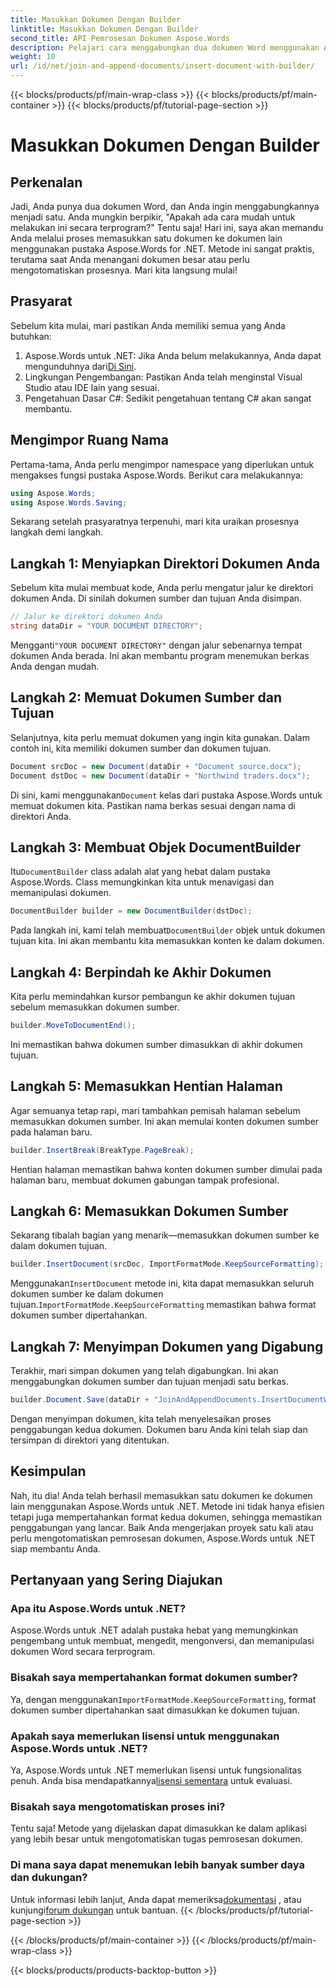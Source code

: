 ```yaml
---
title: Masukkan Dokumen Dengan Builder
linktitle: Masukkan Dokumen Dengan Builder
second_title: API Pemrosesan Dokumen Aspose.Words
description: Pelajari cara menggabungkan dua dokumen Word menggunakan Aspose.Words untuk .NET. Panduan langkah demi langkah untuk menyisipkan dokumen dengan DocumentBuilder dan mempertahankan formatnya.
weight: 10
url: /id/net/join-and-append-documents/insert-document-with-builder/
---
```


{{< blocks/products/pf/main-wrap-class >}}
{{< blocks/products/pf/main-container >}}
{{< blocks/products/pf/tutorial-page-section >}}

# Masukkan Dokumen Dengan Builder

## Perkenalan

Jadi, Anda punya dua dokumen Word, dan Anda ingin menggabungkannya menjadi satu. Anda mungkin berpikir, "Apakah ada cara mudah untuk melakukan ini secara terprogram?" Tentu saja! Hari ini, saya akan memandu Anda melalui proses memasukkan satu dokumen ke dokumen lain menggunakan pustaka Aspose.Words for .NET. Metode ini sangat praktis, terutama saat Anda menangani dokumen besar atau perlu mengotomatiskan prosesnya. Mari kita langsung mulai!

## Prasyarat

Sebelum kita mulai, mari pastikan Anda memiliki semua yang Anda butuhkan:

1.  Aspose.Words untuk .NET: Jika Anda belum melakukannya, Anda dapat mengunduhnya dari[Di Sini](https://releases.aspose.com/words/net/).
2. Lingkungan Pengembangan: Pastikan Anda telah menginstal Visual Studio atau IDE lain yang sesuai.
3. Pengetahuan Dasar C#: Sedikit pengetahuan tentang C# akan sangat membantu.

## Mengimpor Ruang Nama

Pertama-tama, Anda perlu mengimpor namespace yang diperlukan untuk mengakses fungsi pustaka Aspose.Words. Berikut cara melakukannya:

```csharp
using Aspose.Words;
using Aspose.Words.Saving;
```

Sekarang setelah prasyaratnya terpenuhi, mari kita uraikan prosesnya langkah demi langkah.

## Langkah 1: Menyiapkan Direktori Dokumen Anda

Sebelum kita mulai membuat kode, Anda perlu mengatur jalur ke direktori dokumen Anda. Di sinilah dokumen sumber dan tujuan Anda disimpan.

```csharp
// Jalur ke direktori dokumen Anda
string dataDir = "YOUR DOCUMENT DIRECTORY";
```

 Mengganti`"YOUR DOCUMENT DIRECTORY"` dengan jalur sebenarnya tempat dokumen Anda berada. Ini akan membantu program menemukan berkas Anda dengan mudah.

## Langkah 2: Memuat Dokumen Sumber dan Tujuan

Selanjutnya, kita perlu memuat dokumen yang ingin kita gunakan. Dalam contoh ini, kita memiliki dokumen sumber dan dokumen tujuan.

```csharp
Document srcDoc = new Document(dataDir + "Document source.docx");
Document dstDoc = new Document(dataDir + "Northwind traders.docx");
```

 Di sini, kami menggunakan`Document` kelas dari pustaka Aspose.Words untuk memuat dokumen kita. Pastikan nama berkas sesuai dengan nama di direktori Anda.

## Langkah 3: Membuat Objek DocumentBuilder

 Itu`DocumentBuilder` class adalah alat yang hebat dalam pustaka Aspose.Words. Class memungkinkan kita untuk menavigasi dan memanipulasi dokumen.

```csharp
DocumentBuilder builder = new DocumentBuilder(dstDoc);
```

 Pada langkah ini, kami telah membuat`DocumentBuilder` objek untuk dokumen tujuan kita. Ini akan membantu kita memasukkan konten ke dalam dokumen.

## Langkah 4: Berpindah ke Akhir Dokumen

Kita perlu memindahkan kursor pembangun ke akhir dokumen tujuan sebelum memasukkan dokumen sumber.

```csharp
builder.MoveToDocumentEnd();
```

Ini memastikan bahwa dokumen sumber dimasukkan di akhir dokumen tujuan.

## Langkah 5: Memasukkan Hentian Halaman

Agar semuanya tetap rapi, mari tambahkan pemisah halaman sebelum memasukkan dokumen sumber. Ini akan memulai konten dokumen sumber pada halaman baru.

```csharp
builder.InsertBreak(BreakType.PageBreak);
```

Hentian halaman memastikan bahwa konten dokumen sumber dimulai pada halaman baru, membuat dokumen gabungan tampak profesional.

## Langkah 6: Memasukkan Dokumen Sumber

Sekarang tibalah bagian yang menarik—memasukkan dokumen sumber ke dalam dokumen tujuan.

```csharp
builder.InsertDocument(srcDoc, ImportFormatMode.KeepSourceFormatting);
```

 Menggunakan`InsertDocument` metode ini, kita dapat memasukkan seluruh dokumen sumber ke dalam dokumen tujuan.`ImportFormatMode.KeepSourceFormatting` memastikan bahwa format dokumen sumber dipertahankan.

## Langkah 7: Menyimpan Dokumen yang Digabung

Terakhir, mari simpan dokumen yang telah digabungkan. Ini akan menggabungkan dokumen sumber dan tujuan menjadi satu berkas.

```csharp
builder.Document.Save(dataDir + "JoinAndAppendDocuments.InsertDocumentWithBuilder.docx");
```

Dengan menyimpan dokumen, kita telah menyelesaikan proses penggabungan kedua dokumen. Dokumen baru Anda kini telah siap dan tersimpan di direktori yang ditentukan.

## Kesimpulan

Nah, itu dia! Anda telah berhasil memasukkan satu dokumen ke dokumen lain menggunakan Aspose.Words untuk .NET. Metode ini tidak hanya efisien tetapi juga mempertahankan format kedua dokumen, sehingga memastikan penggabungan yang lancar. Baik Anda mengerjakan proyek satu kali atau perlu mengotomatiskan pemrosesan dokumen, Aspose.Words untuk .NET siap membantu Anda.

## Pertanyaan yang Sering Diajukan

### Apa itu Aspose.Words untuk .NET?  
Aspose.Words untuk .NET adalah pustaka hebat yang memungkinkan pengembang untuk membuat, mengedit, mengonversi, dan memanipulasi dokumen Word secara terprogram.

### Bisakah saya mempertahankan format dokumen sumber?  
 Ya, dengan menggunakan`ImportFormatMode.KeepSourceFormatting`, format dokumen sumber dipertahankan saat dimasukkan ke dokumen tujuan.

### Apakah saya memerlukan lisensi untuk menggunakan Aspose.Words untuk .NET?  
 Ya, Aspose.Words untuk .NET memerlukan lisensi untuk fungsionalitas penuh. Anda bisa mendapatkannya[lisensi sementara](https://purchase.aspose.com/temporary-license/) untuk evaluasi.

### Bisakah saya mengotomatiskan proses ini?  
Tentu saja! Metode yang dijelaskan dapat dimasukkan ke dalam aplikasi yang lebih besar untuk mengotomatiskan tugas pemrosesan dokumen.

### Di mana saya dapat menemukan lebih banyak sumber daya dan dukungan?  
 Untuk informasi lebih lanjut, Anda dapat memeriksa[dokumentasi](https://reference.aspose.com/words/net/) , atau kunjungi[forum dukungan](https://forum.aspose.com/c/words/8) untuk bantuan.
{{< /blocks/products/pf/tutorial-page-section >}}

{{< /blocks/products/pf/main-container >}}
{{< /blocks/products/pf/main-wrap-class >}}

{{< blocks/products/products-backtop-button >}}
